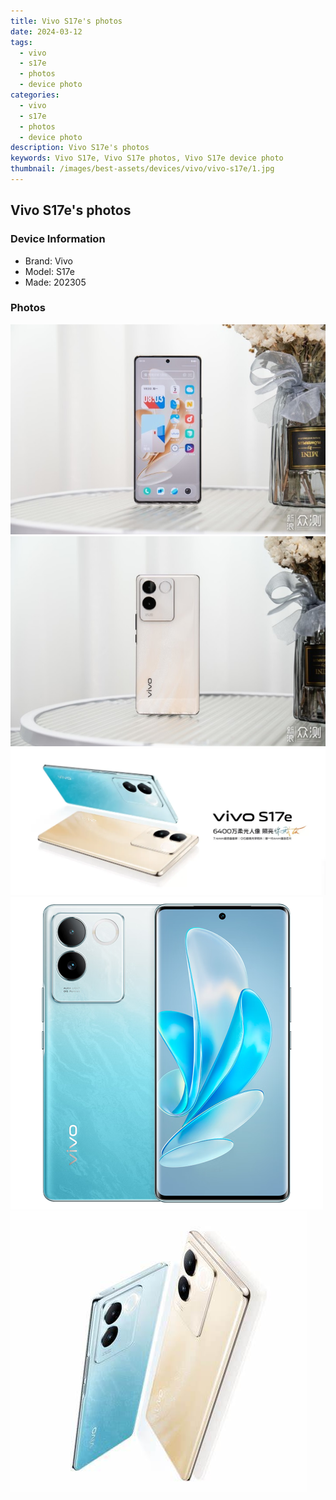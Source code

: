 ```yaml
---
title: Vivo S17e's photos
date: 2024-03-12
tags: 
  - vivo
  - s17e
  - photos
  - device photo
categories: 
  - vivo
  - s17e
  - photos
  - device photo
description: Vivo S17e's photos
keywords: Vivo S17e, Vivo S17e photos, Vivo S17e device photo
thumbnail: /images/best-assets/devices/vivo/vivo-s17e/1.jpg
---
```


## Vivo S17e's photos

### Device Information

- Brand: Vivo
- Model: S17e
- Made: 202305

### Photos

![/images/best-assets/devices/vivo/vivo-s17e/1.jpg](/images/best-assets/devices/vivo/vivo-s17e/1.jpg)
![/images/best-assets/devices/vivo/vivo-s17e/2.jpg](/images/best-assets/devices/vivo/vivo-s17e/2.jpg)
![/images/best-assets/devices/vivo/vivo-s17e/3.jpg](/images/best-assets/devices/vivo/vivo-s17e/3.jpg)
![/images/best-assets/devices/vivo/vivo-s17e/4.jpg](/images/best-assets/devices/vivo/vivo-s17e/4.jpg)
![/images/best-assets/devices/vivo/vivo-s17e/5.jpg](/images/best-assets/devices/vivo/vivo-s17e/5.jpg)
